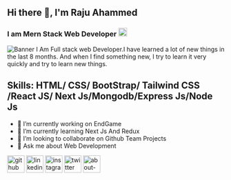 ## Hi there 👋, I'm Raju Ahammed
### I am Mern Stack Web Developer <img src='https://i.ibb.co/7bF6sgz/Screenshot-3-removebg-preview-1.png' alt='Banner' height='20px'>
<img src='https://i.ibb.co/BVkmx4H/banner.jpg' alt='Banner'>
I Am Full stack web Developer.I have learned a lot of new things in the last 8 months. And when I find something new, I try to learn it very quickly and try to learn new things.

## Skills: HTML/ CSS/ BootStrap/ Tailwind CSS /React JS/ Next Js/Mongodb/Express Js/Node Js

- 🔭 I’m currently working on EndGame 
- 🌱 I’m currently learning Next Js And Redux 
- 👯 I’m looking to collaborate on Github Team Projects 
- 💬 Ask me about Web Development 


[<img src='https://cdn.jsdelivr.net/npm/simple-icons@3.0.1/icons/github.svg' alt='github' height='40'>](https://github.com/raju720190r)  [<img src='https://cdn.jsdelivr.net/npm/simple-icons@3.0.1/icons/linkedin.svg' alt='linkedin' height='40'>](https://www.linkedin.com/in/md-raju-ahammed-199226211//)  [<img src='https://cdn.jsdelivr.net/npm/simple-icons@3.0.1/icons/instagram.svg' alt='instagram' height='40'>](https://www.instagram.com/raju420r/)  [<img src='https://cdn.jsdelivr.net/npm/simple-icons@3.0.1/icons/twitter.svg' alt='twitter' height='40'>](https://twitter.com/https://twitter.com/raju720190r)  [<img src='https://cdn.jsdelivr.net/npm/simple-icons@3.0.1/icons/about-dot-me.svg' alt='about-dot-me' height='40'>](https://raju-720190r.web.app/)  
 

